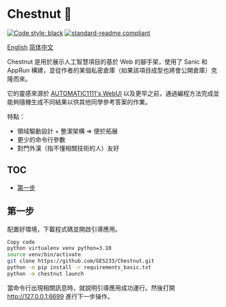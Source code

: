 # Chestnut 🌰

[![Code style: black](https://img.shields.io/badge/code%20style-black-000000.svg?style=flat-square)](https://github.com/psf/black) [![standard-readme compliant](https://img.shields.io/badge/readme%20style-standard-brightgreen.svg?style=flat-square)](https://github.com/RichardLitt/standard-readme)

[English](/README.md) [简体中文](/README.cmn-Hans.md)

Chestnut 是用於展示人工智慧項目的基於 Web 的腳手架，使用了 Sanic 和 AppRun 構建，並從作者的某個私密倉庫（如果該項目成型也將會公開倉庫）克隆而來。

它的靈感來源於 [AUTOMATIC1111's WebUI](https://github.com/AUTOMATIC1111/stable-diffusion-webui) 以及更早之前，通過編程方法完成並能夠隨機生成不同結果以供其他同學參考答案的作業。

特點：

- 領域驅動設計 + 整潔架構 => 便於拓展
- 更少的命令行參數
- 對門外漢（指不懂相關技術的人）友好

## TOC

- [第一步](#第一步)

## 第一步

配置好環境，下載程式碼並開啟引導應用。

```bash
Copy code
python virtualenv venv python=3.10
source venv/bin/activate
git clone https://github.com/GES233/Chestnut.git
python -m pip install -r requirements_basic.txt
python -m chestnut launch
```

當命令行出現相關訊息時，就說明引導應用成功運行。然後打開 http://127.0.0.1:6699 進行下一步操作。
